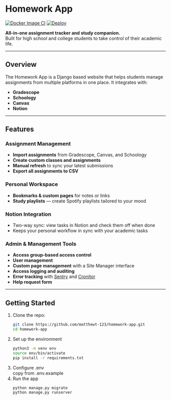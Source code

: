 # Homework App

[![Docker Image CI](https://github.com/matthewt-123/homework-website/actions/workflows/validate-image.yml/badge.svg)](https://github.com/matthewt-123/homework-website/actions/workflows/validate-image.yml)
[![Deploy](https://github.com/matthewt-123/homework-website/actions/workflows/build-image.yml/badge.svg)](https://github.com/matthewt-123/homework-website/actions/workflows/build-image.yml)

**All-in-one assignment tracker and study companion.**  
Built for high school and college students to take control of their academic life.

---

## Overview

The Homework App is a Django based website that helps students manage assignments from multiple platforms in one place. It integrates with:

- **Gradescope**
- **Schoology**
- **Canvas**
- **Notion**

---

## Features

### Assignment Management
- **Import assignments** from Gradescope, Canvas, and Schoology
- **Create custom classes and assignments**
- **Manual refresh** to sync your latest submissions
- **Export all assignments to CSV**

### Personal Workspace
- **Bookmarks & custom pages** for notes or links
- **Study playlists** — create Spotify playlists tailored to your mood

### Notion Integration
- Two-way sync: view tasks in Notion and check them off when done
- Keeps your personal workflow in sync with your academic tasks

### Admin & Management Tools
- **Access group-based access control**
- **User management**
- **Custom page management** with a Site Manager interface
- **Access logging and auditing**
- **Error tracking** with [Sentry](https://sentry.io/) and [Cronitor](https://cronitor.io/)
- **Help request form** 

---

## Getting Started

1. Clone the repo:
   ```bash
   git clone https://github.com/matthewt-123/homework-app.git
   cd homework-app
2. Set up the environment 
    ```bash
    python3 -m venv env 
    source env/bin/activate 
    pip install -r requirements.txt
3. Configure .env \
    copy from .env.example
4. Run the app
    ```bash
    python manage.py migrate
    python manage.py runserver
